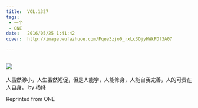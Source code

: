 ```yaml
---
title:	VOL.1327
tags:
 - 一个
 - ONE
date:	2016/05/25 1:41:42
cover:	http://image.wufazhuce.com/Fqee3zjo0_rxLc3OjyHWkFDf3A07

---
```

![](http://image.wufazhuce.com/Fqee3zjo0_rxLc3OjyHWkFDf3A07)
---

人虽然渺小，人生虽然短促，但是人能学，人能修身，人能自我完善，人的可贵在人自身。 by 杨绛
 
Reprinted from ONE
